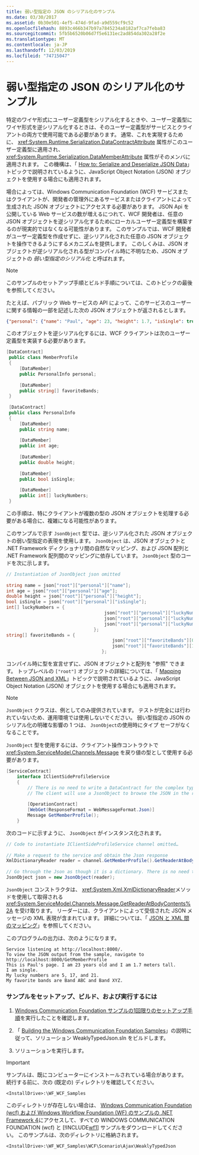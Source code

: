 ```yaml
---
title: 弱い型指定の JSON のシリアル化のサンプル
ms.date: 03/30/2017
ms.assetid: 0b30e501-4ef5-474d-9fad-a9d559cf9c52
ms.openlocfilehash: 8893c466b347b97a7845234a8182af7ca7feba83
ms.sourcegitcommit: 5fb5b6520b06d7f5e6131ec2ad854da302a28f2e
ms.translationtype: MT
ms.contentlocale: ja-JP
ms.lasthandoff: 12/03/2019
ms.locfileid: "74715047"
---
```

# <a name="weakly-typed-json-serialization-sample"></a>弱い型指定の JSON のシリアル化のサンプル
特定のワイヤ形式にユーザー定義型をシリアル化するときや、ユーザー定義型にワイヤ形式を逆シリアル化するときは、そのユーザー定義型がサービスとクライアントの両方で使用可能である必要があります。 通常、これを実現するために、 <xref:System.Runtime.Serialization.DataContractAttribute> 属性がこのユーザー定義型に適用され、 <xref:System.Runtime.Serialization.DataMemberAttribute> 属性がそのメンバに適用されます。 この機構は、「 [How to: Serialize and Deserialize JSON Data](../../../../docs/framework/wcf/feature-details/how-to-serialize-and-deserialize-json-data.md)」トピックで説明されているように、JavaScript Object Notation (JSON) オブジェクトを使用する場合にも適用されます。  
  
 場合によっては、Windows Communication Foundation (WCF) サービスまたはクライアントが、開発者の管理外にあるサービスまたはクライアントによって生成された JSON オブジェクトにアクセスする必要があります。 JSON Api を公開している Web サービスの数が増えるにつれて、WCF 開発者は、任意の JSON オブジェクトを逆シリアル化するためにローカルユーザー定義型を構築するのが現実的ではなくなる可能性があります。 このサンプルでは、WCF 開発者がユーザー定義型を作成せずに、逆シリアル化された任意の JSON オブジェクトを操作できるようにするメカニズムを提供します。 このしくみは、JSON オブジェクトが逆シリアル化される型がコンパイル時に不明なため、JSON オブジェクトの *弱い型指定のシリアル化* と呼ばれます。  
  
> [!NOTE]
> このサンプルのセットアップ手順とビルド手順については、このトピックの最後を参照してください。  
  
 たとえば、パブリック Web サービスの API によって、このサービスのユーザーに関する情報の一部を記述した次の JSON オブジェクトが返されるとします。  
  
```json  
{"personal": {"name": "Paul", "age": 23, "height": 1.7, "isSingle": true, "luckyNumbers": [5,17,21]}, "favoriteBands": ["Band ABC", "Band XYZ"]}  
```  
  
 このオブジェクトを逆シリアル化するには、WCF クライアントは次のユーザー定義型を実装する必要があります。  
  
```csharp  
[DataContract]  
 public class MemberProfile  
 {  
     [DataMember]  
     public PersonalInfo personal;  
  
     [DataMember]  
     public string[] favoriteBands;  
 }  
  
 [DataContract]  
 public class PersonalInfo  
 {  
     [DataMember]  
     public string name;  
  
     [DataMember]  
     public int age;  
  
     [DataMember]  
     public double height;  
  
     [DataMember]  
     public bool isSingle;  
  
     [DataMember]  
     public int[] luckyNumbers;  
 }  
```  
  
 この手順は、特にクライアントが複数の型の JSON オブジェクトを処理する必要がある場合に、複雑になる可能性があります。  
  
 このサンプルで示す `JsonObject` 型では、逆シリアル化された JSON オブジェクトの弱い型指定の表現を使用します。 `JsonObject` は、JSON オブジェクトと .NET Framework ディクショナリ間の自然なマッピング、および JSON 配列と .NET Framework 配列間のマッピングに依存しています。 `JsonObject` 型のコードを次に示します。  
  
```csharp  
// Instantiation of JsonObject json omitted  
  
string name = json["root"]["personal"]["name"];  
int age = json["root"]["personal"]["age"];  
double height = json["root"]["personal"]["height"];  
bool isSingle = json["root"]["personal"]["isSingle"];  
int[] luckyNumbers = {  
                                     json["root"]["personal"]["luckyNumbers"][0],  
                                     json["root"]["personal"]["luckyNumbers"][1],  
                                     json["root"]["personal"]["luckyNumbers"][2]   
                                 };  
string[] favoriteBands = {  
                                        json["root"]["favoriteBands"][0],  
                                        json["root"]["favoriteBands"][1]  
                                    };  
```  
  
 コンパイル時に型を宣言せずに、JSON オブジェクトと配列を "参照" できます。 トップレベルの `["root"]` オブジェクトの詳細については、「 [Mapping Between JSON and XML](../../../../docs/framework/wcf/feature-details/mapping-between-json-and-xml.md)」トピックで説明されているように、JavaScript Object Notation (JSON) オブジェクトを使用する場合にも適用されます。  
  
> [!NOTE]
> `JsonObject` クラスは、例としてのみ提供されています。 テストが完全には行われていないため、運用環境では使用しないでください。 弱い型指定の JSON のシリアル化の明確な影響の 1 つは、 `JsonObject`の使用時にタイプ セーフがなくなることです。  
  
 `JsonObject` 型を使用するには、クライアント操作コントラクトで <xref:System.ServiceModel.Channels.Message> を戻り値の型として使用する必要があります。  
  
```csharp  
[ServiceContract]  
    interface IClientSideProfileService  
    {  
        // There is no need to write a DataContract for the complex type returned by the service.  
        // The client will use a JsonObject to browse the JSON in the received message.  
  
        [OperationContract]  
        [WebGet(ResponseFormat = WebMessageFormat.Json)]  
        Message GetMemberProfile();  
    }  
```  
  
 次のコードに示すように、 `JsonObject` がインスタンス化されます。  
  
```csharp  
// Code to instantiate IClientSideProfileService channel omitted…  
  
// Make a request to the service and obtain the Json response  
XmlDictionaryReader reader = channel.GetMemberProfile().GetReaderAtBodyContents();  
  
// Go through the Json as though it is a dictionary. There is no need to map it to a .NET CLR type.  
JsonObject json = new JsonObject(reader);  
```  
  
 `JsonObject` コンストラクタは、 <xref:System.Xml.XmlDictionaryReader>メソッドを使用して取得される <xref:System.ServiceModel.Channels.Message.GetReaderAtBodyContents%2A> を受け取ります。 リーダーには、クライアントによって受信された JSON メッセージの XML 表現が含まれています。 詳細については、「 [JSON と XML 間のマッピング](../../../../docs/framework/wcf/feature-details/mapping-between-json-and-xml.md)」を参照してください。  
  
 このプログラムの出力は、次のようになります。  
  
```console  
Service listening at http://localhost:8000/.  
To view the JSON output from the sample, navigate to http://localhost:8000/GetMemberProfile  
This is Paul's page. I am 23 years old and I am 1.7 meters tall.  
I am single.  
My lucky numbers are 5, 17, and 21.  
My favorite bands are Band ABC and Band XYZ.  
```  
  
### <a name="to-set-up-build-and-run-the-sample"></a>サンプルをセットアップ、ビルド、および実行するには  
  
1. [Windows Communication Foundation サンプルの1回限りのセットアップ手順](../../../../docs/framework/wcf/samples/one-time-setup-procedure-for-the-wcf-samples.md)を実行したことを確認します。  
  
2. 「 [Building the Windows Communication Foundation Samples](../../../../docs/framework/wcf/samples/building-the-samples.md)」の説明に従って、ソリューション WeaklyTypedJson.sln をビルドします。  
  
3. ソリューションを実行します。  
  
> [!IMPORTANT]
> サンプルは、既にコンピューターにインストールされている場合があります。 続行する前に、次の (既定の) ディレクトリを確認してください。  
>   
> `<InstallDrive>:\WF_WCF_Samples`  
>   
> このディレクトリが存在しない場合は、 [Windows Communication Foundation (wcf) および Windows Workflow Foundation (WF) のサンプルの .NET Framework 4](https://www.microsoft.com/download/details.aspx?id=21459)にアクセスして、すべての WINDOWS COMMUNICATION FOUNDATION (wcf) と [!INCLUDE[wf1](../../../../includes/wf1-md.md)] サンプルをダウンロードしてください。 このサンプルは、次のディレクトリに格納されます。  
>   
> `<InstallDrive>:\WF_WCF_Samples\WCF\Scenario\Ajax\WeaklyTypedJson`  
